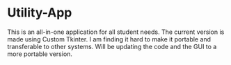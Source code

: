 # Utility-App
This is an all-in-one application for all student needs.
The current version is made using Custom Tkinter. I am finding it hard to make it portable and transferable to other systems.
Will be updating the code and the GUI to a more portable version.
